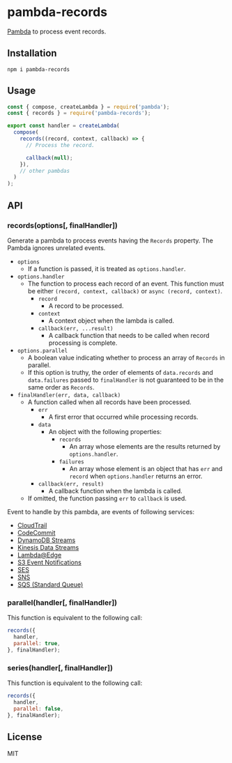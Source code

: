 # pambda-records

[Pambda](https://github.com/pambda/pambda) to process event records.

## Installation

```
npm i pambda-records
```

## Usage

``` javascript
const { compose, createLambda } = require('pambda');
const { records } = require('pambda-records');

export const handler = createLambda(
  compose(
    records((record, context, callback) => {
      // Process the record.

      callback(null);
    }),
    // other pambdas
  )
);
```

## API

### records(options[, finalHandler])

Generate a pambda to process events having the `Records` property. The Pambda ignores unrelated events.

- `options`
  - If a function is passed, it is treated as `options.handler`.
- `options.handler`
  - The function to process each record of an event. This function must be either `(record, context, callback)` or `async (record, context)`.
    - `record`
      - A record to be processed.
    - `context`
      - A context object when the lambda is called.
    - `callback(err, ...result)`
      - A callback function that needs to be called when record processing is complete.
- `options.parallel`
  - A boolean value indicating whether to process an array of `Records` in parallel.
  - If this option is truthy, the order of elements of `data.records` and `data.failures` passed to `finalHandler` is not guaranteed to be in the same order as `Records`.
- `finalHandler(err, data, callback)`
  - A function called when all records have been processed.
    - `err`
      - A first error that occurred while processing records.
    - `data`
      - An object with the following properties:
        - `records`
          - An array whose elements are the results returned by `options.handler`.
        - `failures`
          - An array whose element is an object that has `err` and` record` when `options.handler` returns an error.
    - `callback(err, result)`
      - A callback function when the lambda is called.
  - If omitted, the function passing `err` to `callback` is used.

Event to handle by this pambda, are events of following services:

- [CloudTrail](https://docs.aws.amazon.com/lambda/latest/dg/with-cloudtrail.html)
- [CodeCommit](https://docs.aws.amazon.com/lambda/latest/dg/services-codecommit.html)
- [DynamoDB Streams](https://docs.aws.amazon.com/lambda/latest/dg/with-ddb.html)
- [Kinesis Data Streams](https://docs.aws.amazon.com/lambda/latest/dg/with-kinesis.html)
- [Lambda@Edge](https://docs.aws.amazon.com/lambda/latest/dg/lambda-edge.html)
- [S3 Event Notifications](https://docs.aws.amazon.com/lambda/latest/dg/with-s3.html)
- [SES](https://docs.aws.amazon.com/lambda/latest/dg/services-ses.html)
- [SNS](https://docs.aws.amazon.com/lambda/latest/dg/with-sns.html)
- [SQS (Standard Queue)](https://docs.aws.amazon.com/lambda/latest/dg/with-sqs.html)

### parallel(handler[, finalHandler])

This function is equivalent to the following call:

``` javascript
records({
  handler,
  parallel: true,
}, finalHandler);
```

### series(handler[, finalHandler])

This function is equivalent to the following call:

``` javascript
records({
  handler,
  parallel: false,
}, finalHandler);
```

## License

MIT
